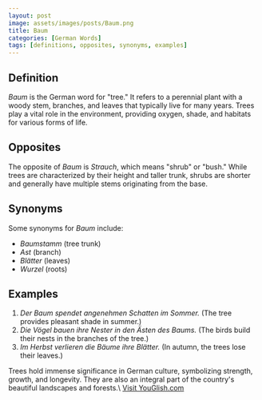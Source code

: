 ```yaml
---
layout: post
image: assets/images/posts/Baum.png
title: Baum
categories: [German Words]
tags: [definitions, opposites, synonyms, examples]
---
```


## Definition

*Baum* is the German word for "tree." It refers to a perennial plant with a woody stem, branches, and leaves that typically live for many years. Trees play a vital role in the environment, providing oxygen, shade, and habitats for various forms of life.

## Opposites

The opposite of *Baum* is *Strauch*, which means "shrub" or "bush." While trees are characterized by their height and taller trunk, shrubs are shorter and generally have multiple stems originating from the base.

## Synonyms

Some synonyms for *Baum* include:

- *Baumstamm* (tree trunk)
- *Ast* (branch)
- *Blätter* (leaves)
- *Wurzel* (roots)

## Examples

1. *Der Baum spendet angenehmen Schatten im Sommer.* (The tree provides pleasant shade in summer.)
2. *Die Vögel bauen ihre Nester in den Ästen des Baums.* (The birds build their nests in the branches of the tree.)
3. *Im Herbst verlieren die Bäume ihre Blätter.* (In autumn, the trees lose their leaves.)

Trees hold immense significance in German culture, symbolizing strength, growth, and longevity. They are also an integral part of the country's beautiful landscapes and forests.\ <a id="yg-widget-0" class="youglish-widget" data-query="Baum" data-lang="german" data-components="8412" data-auto-start="0" data-bkg-color="theme_light" data-title="How%20to%20pronounce%20Baum%20in%20German"  rel="nofollow" href="https://youglish.com">Visit YouGlish.com</a><script async src="https://youglish.com/public/emb/widget.js" charset="utf-8"></script>